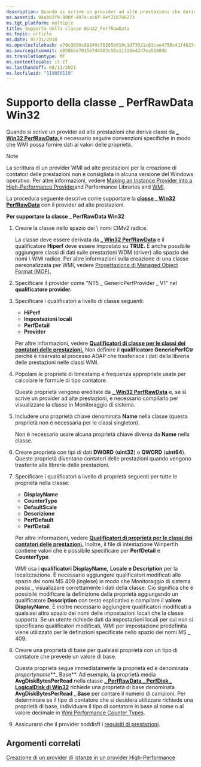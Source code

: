 ```yaml
---
description: Quando si scrive un provider ad alte prestazioni che deriva classi da Win32 PerfRawData, è necessario seguire convenzioni specifiche in modo che WMI possa fornire dati ai valori \_ delle proprietà.
ms.assetid: 04abb2f9-800f-497a-ac8f-8ef210746273
ms.tgt_platform: multiple
title: Supporto della classe Win32_PerfRawData
ms.topic: article
ms.date: 05/31/2018
ms.openlocfilehash: e70c9899c88849c70265b019c1d73021c61cae4758c41f462349537bd2e806ab
ms.sourcegitcommit: e858bbe701567d4583c50a11326e42d7ea51804b
ms.translationtype: MT
ms.contentlocale: it-IT
ms.lasthandoff: 08/11/2021
ms.locfileid: "119050119"
---
```

# <a name="supporting-the-win32_perfrawdata-class"></a>Supporto della classe \_ PerfRawData Win32

Quando si scrive un provider ad alte prestazioni che deriva classi da [**\_ Win32 PerfRawData,**](/windows/desktop/CIMWin32Prov/win32-perfrawdata)è necessario seguire convenzioni specifiche in modo che WMI possa fornire dati ai valori delle proprietà.

> [!Note]  
> La scrittura di un provider WMI ad alte prestazioni per la creazione di contatori delle prestazioni non è consigliata in alcuna versione del Windows operativo. Per altre informazioni, vedere [Making an Instance Provider into a High-Performance Provider](making-an-instance-provider-into-a-high-performance-provider.md)and Performance Libraries and [WMI](performance-libraries-and-wmi.md).

 

La procedura seguente descrive come supportare la [**classe \_ Win32 PerfRawData**](/windows/desktop/CIMWin32Prov/win32-perfrawdata) con il provider ad alte prestazioni.

**Per supportare la classe \_ PerfRawData Win32**

1.  Creare la classe nello spazio dei \\ nomi CIMv2 radice.

    La classe deve essere derivata da [**\_ Win32 PerfRawData**](/windows/desktop/CIMWin32Prov/win32-perfrawdata) e il qualificatore **Hiperf** deve essere impostato su **TRUE.** È anche possibile aggiungere classi di dati sulle prestazioni WDM (driver) allo spazio dei nomi \\ WMI radice. Per altre informazioni sulla creazione di una classe personalizzata per WMI, vedere [Progettazione di Managed Object Format (MOF).](designing-managed-object-format--mof--classes.md)

2.  Specificare il provider come "NT5 \_ GenericPerfProvider \_ V1" nel **qualificatore provider.**
3.  Specificare i qualificatori a livello di classe seguenti:

    -   **HiPerf**
    -   **Impostazioni locali**
    -   **PerfDetail**
    -   **Provider**

    Per altre informazioni, vedere [**Qualificatori di classe per le classi dei contatori delle prestazioni.**](class-qualifiers-for-performance-counter-classes.md) Non definire il **qualificatore GenericPerfCtr** perché è riservato al processo ADAP che trasferisce i dati della libreria delle prestazioni nelle classi WMI.

4.  Popolare le proprietà di timestamp e frequenza appropriate usate per calcolare le formule di tipo contatore.

    Queste proprietà vengono ereditate da [**\_ Win32 PerfRawData**](/windows/desktop/CIMWin32Prov/win32-perfrawdata) e, se si scrive un provider ad alte prestazioni, è necessario compilarlo per visualizzare la classe in Monitoraggio di sistema.

5.  Includere una proprietà chiave denominata **Name** nella classe (questa proprietà non è necessaria per le classi singleton).

    Non è necessario usare alcuna proprietà chiave diversa da **Name** nella classe.

6.  Creare proprietà con tipi di dati **DWORD** (**uint32**) o **QWORD** (**uint64**). Queste proprietà diventano contatori delle prestazioni quando vengono trasferite alle librerie delle prestazioni.
7.  Specificare i qualificatori a livello di proprietà seguenti per tutte le proprietà nella classe:

    -   **DisplayName**
    -   **CounterType**
    -   **DefaultScale**
    -   **Descrizione**
    -   **PerfDefault**
    -   **PerfDetail**

    Per altre informazioni, vedere [**Qualificatori di proprietà per le classi dei contatori delle prestazioni.**](property-qualifiers-for-performance-counter-classes.md) Inoltre, il file di intestazione Winperf.h contiene valori che è possibile specificare per **PerfDetail** e **CounterType**.

    WMI usa i **qualificatori DisplayName,** **Locale** **e Description** per la localizzazione. È necessario aggiungere qualificatori modificati allo spazio dei nomi MS 409 (inglese) in modo che Monitoraggio di sistema possa \_ visualizzare correttamente i dati della classe. Ciò significa che è possibile modificare la definizione della proprietà aggiungendo un qualificatore **Description** con testo esplicativo e compilare il **valore DisplayName.** È inoltre necessario aggiungere qualificatori modificati a qualsiasi altro spazio dei nomi delle impostazioni locali che la classe supporta. Se un utente richiede dati da impostazioni locali per cui non si specificano qualificatori modificati, WMI per impostazione predefinita viene utilizzato per le definizioni specificate nello spazio dei nomi MS \_ 409.

8.  Creare una proprietà di base per qualsiasi proprietà con un tipo di contatore che prevede un valore di base.

    Questa proprietà segue immediatamente la proprietà ed è denominata *propertyname***\_ Base**. Ad esempio, la proprietà media **AvgDiskBytesPerRead** nella classe [**\_ PerfRawData \_ PerfDisk \_ LogicalDisk di Win32**](./retrieving-raw-and-formatted-performance-data.md) richiede una proprietà di base denominata **AvgDiskBytesPerRead \_ Base** per contare il numero di campioni. Per determinare se il tipo di contatore che si desidera utilizzare richiede una proprietà di base, individuare il tipo di contatore in base al nome o al valore decimale in [Wmi Performance Counter Types](wmi-performance-counter-types.md).

9.  Assicurarsi che il provider soddisfi i [requisiti di prestazioni](supporting-the-win32-perfformatteddata-class.md).

## <a name="related-topics"></a>Argomenti correlati

<dl> <dt>

[Creazione di un provider di istanze in un provider High-Performance](making-an-instance-provider-into-a-high-performance-provider.md)
</dt> </dl>

 

 
